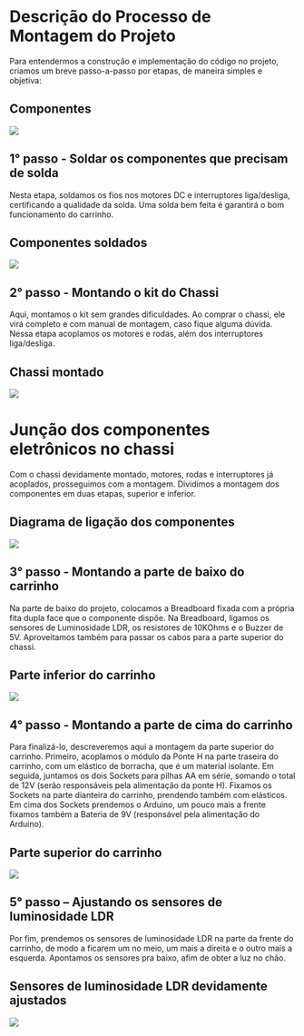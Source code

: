 ﻿# Descrição do Processo de Montagem do Projeto

Para entendermos a construção e implementação do código no projeto, criamos um breve passo-a-passo por etapas, de maneira simples e objetiva:

## Componentes
![](3-hardware/_imagens/1.jpeg)

## 1° passo - Soldar os componentes que precisam de solda 

Nesta etapa, soldamos os fios nos motores DC e interruptores liga/desliga, certificando a qualidade da solda. Uma solda bem feita é garantirá o bom funcionamento do carrinho.

## Componentes soldados
![](3-hardware/_imagens/2.jpeg)

## 2° passo - Montando o kit do Chassi

Aqui, montamos o kit sem grandes dificuldades. Ao comprar o chassi, ele virá completo e com manual de montagem, caso fique alguma dúvida. Nessa etapa acoplamos os motores e rodas, além dos interruptores liga/desliga.

## Chassi montado
![](3-hardware/_imagens/3.jpeg)

# Junção dos componentes eletrônicos no chassi

Com o chassi devidamente montado, motores, rodas e interruptores já acoplados, prosseguimos com a montagem. Dividimos a montagem dos componentes em duas etapas, superior e inferior. 

## Diagrama de ligação dos componentes
![](3-hardware/_imagens/4.jpeg)

## 3° passo - Montando a parte de baixo do carrinho

Na parte de baixo do projeto, colocamos a Breadboard fixada com a própria fita dupla face que o componente dispõe. Na Breadboard, ligamos os sensores de Luminosidade LDR, os resistores de 10KOhms e o Buzzer de 5V. Aproveitamos também para passar os cabos para a parte superior do chassi.

## Parte inferior do carrinho
![](3-hardware/_imagens/5.jpg)

## 4° passo - Montando a parte de cima do carrinho

Para finalizá-lo, descreveremos aqui a montagem da parte superior do carrinho. Primeiro, acoplamos o módulo da Ponte H na parte traseira do carrinho, com um elástico de borracha, que é um material isolante. Em seguida, juntamos os dois Sockets para pilhas AA em série, somando o total de 12V (serão responsáveis pela alimentação da ponte H). Fixamos os Sockets na parte dianteira do carrinho, prendendo também com elásticos. Em cima dos Sockets prendemos o Arduino, um pouco mais a frente fixamos também a Bateria de 9V (responsável pela alimentação do Arduino). 

## Parte superior do carrinho
![](3-hardware/_imagens/6.jpg)
## 5° passo – Ajustando os sensores de luminosidade LDR

Por fim, prendemos os sensores de luminosidade LDR na parte da frente do carrinho, de modo a ficarem um no meio, um mais a direita e o outro mais a esquerda. Apontamos os sensores pra baixo, afim de obter a luz no chão.

## Sensores de luminosidade LDR devidamente ajustados
![](3-hardware/_imagens/7.jpg)
